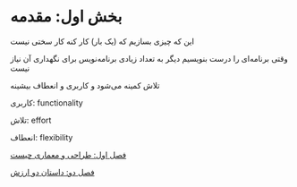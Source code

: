 # بخش اول: مقدمه

این که چیزی بسازیم که (یک بار) کار کنه کار سختی نیست

وقتی برنامه‌ای را درست بنویسیم دیگر به تعداد زیادی برنامه‌نویس برای نگهداری آن نیاز نیست

تلاش کمینه می‌شود و کاربری و انعطاف بیشینه

کاربری: functionality

تلاش: effort

انعطاف: flexibility

[فصل اول: طراحی و معماری چیست](%D8%A8%D8%AE%D8%B4%20%D8%A7%D9%88%D9%84%20%D9%85%D9%82%D8%AF%D9%85%D9%87%200f6b948e7f8846d8a230163f4b89e640/%D9%81%D8%B5%D9%84%20%D8%A7%D9%88%D9%84%20%D8%B7%D8%B1%D8%A7%D8%AD%DB%8C%20%D9%88%20%D9%85%D8%B9%D9%85%D8%A7%D8%B1%DB%8C%20%DA%86%DB%8C%D8%B3%D8%AA%2007611335454f46fab59cffe944ce66f2.md)

[فصل دو: داستان دو ارزش](%D8%A8%D8%AE%D8%B4%20%D8%A7%D9%88%D9%84%20%D9%85%D9%82%D8%AF%D9%85%D9%87%200f6b948e7f8846d8a230163f4b89e640/%D9%81%D8%B5%D9%84%20%D8%AF%D9%88%20%D8%AF%D8%A7%D8%B3%D8%AA%D8%A7%D9%86%20%D8%AF%D9%88%20%D8%A7%D8%B1%D8%B2%D8%B4%207210af42611b4bf183730da97cbbc0f9.md)